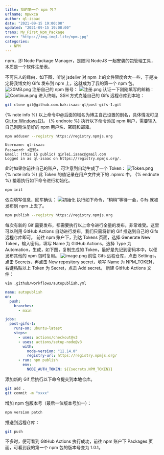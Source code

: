 ```yaml
---
title: 我的第一个 npm 包？
urlname: mpwxca
author: ql-isaac
date: "2021-09-15 19:00:00"
updated: "2021-09-15 19:00:00"
trans: My_First_Npm_Package
cover: "https://img.imql.life/npm.jpg"
categories:
  - NPM
---
```


npm，即 Node Package Manager，是随同 NodeJS 一起安装的包管理工具，本质是一个软件注册表。

<!-- more -->

不可告人的缘由，如下图，听说 jsdelivr 对 npm 上的文件限度会大一些，于是决定将我博文的 Gifs 发布到 npm 上，这就成为了我的第一个 npm 包。
![20MB.png](https://img.imql.life/illustrations/FktDEIxKF1-RsaLt7pPsadQZwXYb.png)
注册自己的 npm 账号：
![注册.png](https://img.imql.life/illustrations/FhTqEOZzHdxN8TCF9WdYhi5OnRS-.png)
认证一下刚刚填写的邮箱：
![Continue.png](https://img.imql.life/illustrations/Foju1zTfcX_ctR2st0B76T3BTNZI.png)
进入终端，SSH 方式克隆自己的 Gifs 远程仓库到本地：

```bash
git clone git@github.com.bak:isaac-ql/post-gifs-1.git
```

{% note info %}
以上命令中@后面的域名为博主自己设置的别名，具体情况可见 [Git for Windows(2)](https://www.imql.life/2021/08/22/Git_for_Windows_2/)。
{% endnote %}
执行以下命令添加 npm 用户，需要输入自己刚刚注册好的 npm 用户名、密码和邮箱。

```bash
npm adduser --registry https://registry.npmjs.org
```

```
Username: ql-isaac
Password: <密码>
Email: (this IS public) qinlei.isaac@gmail.com
Logged in as ql-isaac on https://registry.npmjs.org/.
```

此时如果你前往自己的账户，可注意到自动生成了一个 Token：
![Token.png](https://img.imql.life/illustrations/Ft7kZ88uz0_rWaLWiQmzBg-QfN2v.png)
{% note info %}
此 Token 的值记录在用户文件夹下的 .npmrc 中。
{% endnote %}
接着执行如下命令进行初始化。

```bash
npm init
```

依次填写信息，回车确认：
![初始化](https://img.imql.life/illustrations/Fp1TaKWQvXQX4B3hp9L4DrWzHcx0.png "初始化")
执行如下命令，“稍稍”等待一会，Gifs 就被发布到 npm 上去了。

```bash
npm publish --registry https://registry.npmjs.org
```

每次有新的 Gif 需要发布，都需要执行以上命令进行全量的发布，非常难受。这里可以利用 GitHub Actions 自动进行发布，我们只需将新的 Gif 推送到自己的 Gifs 远程仓库即可。
前往 npm 账户下，到达 Tokens 页面，选择 Generate New Token，输入密码，填写 Name 为 GitHub Actions，选择 Type 为 Automation，生成，如下图，复制生成的 Token，最好是先记到密码本中，以便发布其他的 npm 包时复用。
![image.png](https://img.imql.life/illustrations/FlgQGjh2DvsERmyN2M3hVxRM5N1o.png)
前往 Gifs 远程仓库，点击 Settings，点击 Secrets，再点击 New repository secret，填写 Name 为 NPM_TOKEN，右键粘贴以上 Token 为 Secret，点击 Add secret。
新建 GitHub Actions 文件：

```bash
vim .github/workflows/autopublish.yml
```

```yaml
name: autopublish
on:
  push:
    branches:
      - main

jobs:
  post-gifs-1:
    runs-on: ubuntu-latest
    steps:
      - uses: actions/checkout@v3
      - uses: actions/setup-node@v3
        with:
          node-version: "12.14.0"
          registry-url: https://registry.npmjs.org/
      - run: npm publish
        env:
          NODE_AUTH_TOKEN: ${{secrets.NPM_TOKEN}}
```

添加新的 Gif 后执行以下命令提交到本地仓库。

```bash
git add .
git commit -m "xxxx"
```

增加 npm 包版本号（最后一位版本号加一）：

```bash
npm version patch
```

推送到远程仓库：

```bash
git push
```

不多时，便可看到 GitHub Actions 执行成功，前往 npm 账户下 Packages 页面，可看到我的第一个 npm 包的版本号变为 1.0.1。
